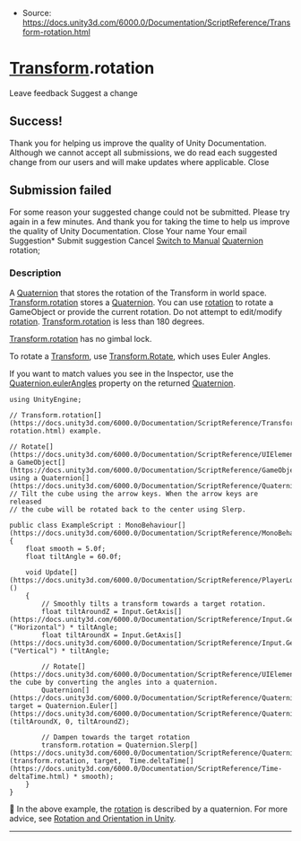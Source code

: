 * Source: https://docs.unity3d.com/6000.0/Documentation/ScriptReference/Transform-rotation.html

#  [Transform](https://docs.unity3d.com/6000.0/Documentation/ScriptReference/Transform.html).rotation
Leave feedback
Suggest a change
## Success!
Thank you for helping us improve the quality of Unity Documentation. Although we cannot accept all submissions, we do read each suggested change from our users and will make updates where applicable.
Close
## Submission failed
For some reason your suggested change could not be submitted. Please <a>try again</a> in a few minutes. And thank you for taking the time to help us improve the quality of Unity Documentation.
Close
Your name Your email Suggestion* Submit suggestion
Cancel
[Switch to Manual](https://docs.unity3d.com/6000.0/Documentation/Manual/class-Transform.html "Go to Transform Component in the Manual")
[Quaternion](https://docs.unity3d.com/6000.0/Documentation/ScriptReference/Quaternion.html) rotation; 
### Description
A [Quaternion](https://docs.unity3d.com/6000.0/Documentation/ScriptReference/Quaternion.html) that stores the rotation of the Transform in world space.
[Transform.rotation](https://docs.unity3d.com/6000.0/Documentation/ScriptReference/Transform-rotation.html) stores a [Quaternion](https://docs.unity3d.com/6000.0/Documentation/ScriptReference/Quaternion.html). You can use [rotation](https://docs.unity3d.com/6000.0/Documentation/ScriptReference/Transform-rotation.html) to rotate a GameObject or provide the current rotation. Do not attempt to edit/modify [rotation](https://docs.unity3d.com/6000.0/Documentation/ScriptReference/Transform-rotation.html). [Transform.rotation](https://docs.unity3d.com/6000.0/Documentation/ScriptReference/Transform-rotation.html) is less than 180 degrees.  
  
[Transform.rotation](https://docs.unity3d.com/6000.0/Documentation/ScriptReference/Transform-rotation.html) has no gimbal lock.  
  
To rotate a [Transform](https://docs.unity3d.com/6000.0/Documentation/ScriptReference/Transform.html), use [Transform.Rotate](https://docs.unity3d.com/6000.0/Documentation/ScriptReference/Transform.Rotate.html), which uses Euler Angles.  
  
If you want to match values you see in the Inspector, use the [Quaternion.eulerAngles](https://docs.unity3d.com/6000.0/Documentation/ScriptReference/Quaternion-eulerAngles.html) property on the returned [Quaternion](https://docs.unity3d.com/6000.0/Documentation/ScriptReference/Quaternion.html).
```
using UnityEngine;  
  
// Transform.rotation[](https://docs.unity3d.com/6000.0/Documentation/ScriptReference/Transform-rotation.html) example.  
  
// Rotate[](https://docs.unity3d.com/6000.0/Documentation/ScriptReference/UIElements.Rotate.html) a GameObject[](https://docs.unity3d.com/6000.0/Documentation/ScriptReference/GameObject.html) using a Quaternion[](https://docs.unity3d.com/6000.0/Documentation/ScriptReference/Quaternion.html).
// Tilt the cube using the arrow keys. When the arrow keys are released
// the cube will be rotated back to the center using Slerp.  
  
public class ExampleScript : MonoBehaviour[](https://docs.unity3d.com/6000.0/Documentation/ScriptReference/MonoBehaviour.html)
{
    float smooth = 5.0f;
    float tiltAngle = 60.0f;  
  
    void Update[](https://docs.unity3d.com/6000.0/Documentation/ScriptReference/PlayerLoop.Update.html)()
    {
        // Smoothly tilts a transform towards a target rotation.
        float tiltAroundZ = Input.GetAxis[](https://docs.unity3d.com/6000.0/Documentation/ScriptReference/Input.GetAxis.html)("Horizontal") * tiltAngle;
        float tiltAroundX = Input.GetAxis[](https://docs.unity3d.com/6000.0/Documentation/ScriptReference/Input.GetAxis.html)("Vertical") * tiltAngle;  
  
        // Rotate[](https://docs.unity3d.com/6000.0/Documentation/ScriptReference/UIElements.Rotate.html) the cube by converting the angles into a quaternion.
        Quaternion[](https://docs.unity3d.com/6000.0/Documentation/ScriptReference/Quaternion.html) target = Quaternion.Euler[](https://docs.unity3d.com/6000.0/Documentation/ScriptReference/Quaternion.Euler.html)(tiltAroundX, 0, tiltAroundZ);  
  
        // Dampen towards the target rotation
        transform.rotation = Quaternion.Slerp[](https://docs.unity3d.com/6000.0/Documentation/ScriptReference/Quaternion.Slerp.html)(transform.rotation, target,  Time.deltaTime[](https://docs.unity3d.com/6000.0/Documentation/ScriptReference/Time-deltaTime.html) * smooth);
    }
}

```

In the above example, the [rotation](https://docs.unity3d.com/6000.0/Documentation/ScriptReference/Transform-rotation.html) is described by a quaternion. For more advice, see [Rotation and Orientation in Unity](https://docs.unity3d.com/6000.0/Documentation/Manual/QuaternionAndEulerRotationsInUnity.html).
* * *
